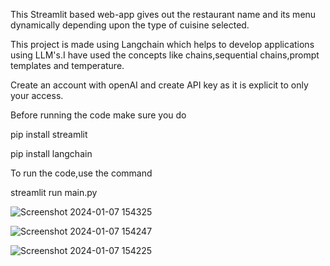 This Streamlit based web-app gives out the restaurant name and its menu dynamically depending upon the type of cuisine selected.

This project is made using Langchain which helps to develop applications using LLM's.I have used the concepts like chains,sequential chains,prompt templates and temperature.

Create an account with openAI and create API key as it is explicit to only your access.

Before running the code make sure you do

pip install streamlit

pip install langchain

To run the code,use the command

streamlit run main.py

![Screenshot 2024-01-07 154325](https://github.com/smabdulkalam/Restaurant_Name_Generator/assets/116277081/02165c69-4326-41df-9102-9e302fb06123)

![Screenshot 2024-01-07 154247](https://github.com/smabdulkalam/Restaurant_Name_Generator/assets/116277081/026d3a91-d247-45c5-a03f-75e870d5b4cf)

![Screenshot 2024-01-07 154225](https://github.com/smabdulkalam/Restaurant_Name_Generator/assets/116277081/f6e975a2-0912-4f79-9b3e-a75b10ac7617)
